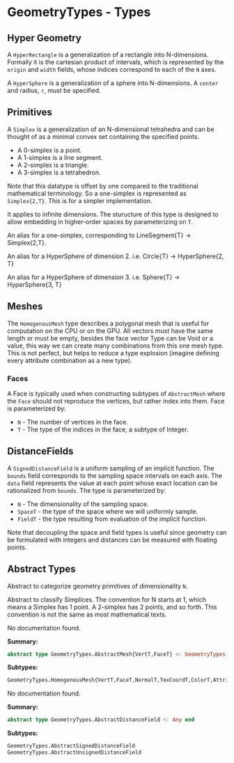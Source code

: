 <!-- Generated by Docile.jl -->

# GeometryTypes - Types

## Hyper Geometry

<a name="GeometryTypes.HyperRectangle"></a>

A `HyperRectangle` is a generalization of a rectangle into N-dimensions. Formally it is the cartesian product of intervals, which is represented by the `origin` and `width` fields, whose indices correspond to each of the `N` axes.

<a name="GeometryTypes.HyperSphere"></a>

A `HyperSphere` is a generalization of a sphere into N-dimensions. A `center` and radius, `r`, must be specified.

## Primitives

<a name="GeometryTypes.Simplex"></a>

A `Simplex` is a generalization of an N-dimensional tetrahedra and can be thought of as a minimal convex set containing the specified points.

  * A 0-simplex is a point.
  * A 1-simplex is a line segment.
  * A 2-simplex is a triangle.
  * A 3-simplex is a tetrahedron.

Note that this datatype is offset by one compared to the traditional mathematical terminology. So a one-simplex is represented as `Simplex{2,T}`. This is for a simpler implementation.

It applies to infinite dimensions. The sturucture of this type is designed to allow embedding in higher-order spaces by parameterizing on `T`.

<a name="GeometryTypes.LineSegment"></a>

An alias for a one-simplex, corresponding to LineSegment{T} -> Simplex{2,T}.

<a name="GeometryTypes.Circle"></a>

An alias for a HyperSphere of dimension 2. i.e. Circle{T} -> HyperSphere{2, T}

<a name="GeometryTypes.Sphere"></a>

An alias for a HyperSphere of dimension 3. i.e. Sphere{T} -> HyperSphere{3, T}

## Meshes

<a name="GeometryTypes.HomogenousMesh"></a>

The `HomogenousMesh` type describes a polygonal mesh that is useful for computation on the CPU or on the GPU. All vectors must have the same length or must be empty, besides the face vector Type can be Void or a value, this way we can create many combinations from this one mesh type. This is not perfect, but helps to reduce a type explosion (imagine defining every attribute combination as a new type).

### Faces

<a name="GeometryTypes.Face"></a>

A Face is typically used when constructing subtypes of `AbstractMesh` where the `Face` should not reproduce the vertices, but rather index into them. Face is parameterized by:

  * `N` - The number of vertices in the face.
  * `T` - The type of the indices in the face, a subtype of Integer.

## DistanceFields

<a name="GeometryTypes.SignedDistanceField"></a>

A `SignedDistanceField` is a uniform sampling of an implicit function. The `bounds` field corresponds to the sampling space intervals on each axis. The `data` field represents the value at each point whose exact location can be rationalized from `bounds`. The type is parameterized by:

  * `N` - The dimensionality of the sampling space.
  * `SpaceT` - the type of the space where we will uniformly sample.
  * `FieldT` - the type resulting from evaluation of the implicit function.

Note that decoupling the space and field types is useful since geometry can be formulated with integers and distances can be measured with floating points.

## Abstract Types

<a name="GeometryTypes.GeometryPrimitive"></a>

Abstract to categorize geometry primitives of dimensionality `N`.

<a name="GeometryTypes.AbstractSimplex"></a>

Abstract to classify Simplices. The convention for N starts at 1, which means a Simplex has 1 point. A 2-simplex has 2 points, and so forth. This convention is not the same as most mathematical texts.

<a name="GeometryTypes.AbstractMesh"></a>

No documentation found.

**Summary:**

```julia
abstract type GeometryTypes.AbstractMesh{VertT,FaceT} <: GeometryTypes.GeometryPrimitive{N,T} end
```

**Subtypes:**

```julia
GeometryTypes.HomogenousMesh{VertT,FaceT,NormalT,TexCoordT,ColorT,AttribT,AttribIDT}
```

<a name="GeometryTypes.AbstractDistanceField"></a>

No documentation found.

**Summary:**

```julia
abstract type GeometryTypes.AbstractDistanceField <: Any end
```

**Subtypes:**

```julia
GeometryTypes.AbstractSignedDistanceField
GeometryTypes.AbstractUnsignedDistanceField
```
